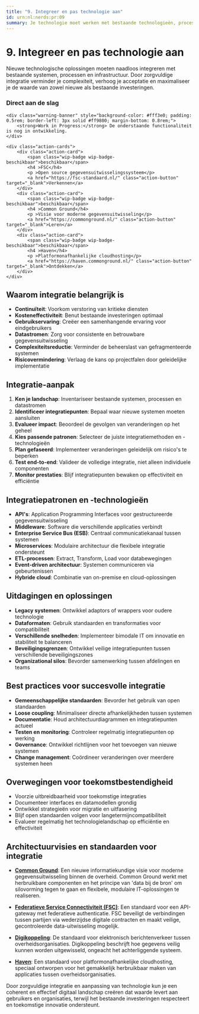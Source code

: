 ```yaml
---
title: "9. Integreer en pas technologie aan"
id: urn:nl:nerds:pr:09
summary: Je technologie moet werken met bestaande technologieën, processen en infrastructuur in je organisatie.
---
```


# 9. Integreer en pas technologie aan

Nieuwe technologische oplossingen moeten naadloos integreren met bestaande systemen, processen en infrastructuur. Door zorgvuldige integratie verminder je complexiteit, verhoog je acceptatie en maximaliseer je de waarde van zowel nieuwe als bestaande investeringen.

<div class="direct-aan-de-slag">
    <h3>Direct aan de slag</h3>

    <div class="warning-banner" style="background-color: #fff3e0; padding: 0.5rem; border-left: 3px solid #ff9800; margin-bottom: 0.8rem;">
        <strong>Work in Progress:</strong> De onderstaande functionaliteit is nog in ontwikkeling.
    </div>

    <div class="action-cards">
        <div class="action-card">
            <span class="wip-badge wip-badge-beschikbaar">beschikbaar</span>
            <h4 >FSC</h4>
            <p >Open source gegevensuitwisselingssysteem</p>
            <a href="https://fsc-standaard.nl/" class="action-button" target="_blank">Verkennen</a>
        </div>
        <div class="action-card">
            <span class="wip-badge wip-badge-beschikbaar">beschikbaar</span>
            <h4 >Common Ground</h4>
            <p >Visie voor moderne gegevensuitwisseling</p>
            <a href="https://commonground.nl/" class="action-button" target="_blank">Leren</a>
        </div>
        <div class="action-card">
            <span class="wip-badge wip-badge-beschikbaar">beschikbaar</span>
            <h4 >Haven</h4>
            <p >Platformonafhankelijke cloudhosting</p>
            <a href="https://haven.commonground.nl/" class="action-button" target="_blank">Ontdekken</a>
        </div>
    </div>
</div>

## Waarom integratie belangrijk is

- **Continuïteit**: Voorkom verstoring van kritieke diensten
- **Kosteneffectiviteit**: Benut bestaande investeringen optimaal
- **Gebruikservaring**: Creëer een samenhangende ervaring voor eindgebruikers
- **Datastromen**: Zorg voor consistente en betrouwbare gegevensuitwisseling
- **Complexiteitsreductie**: Verminder de beheerslast van gefragmenteerde systemen
- **Risicovermindering**: Verlaag de kans op projectfalen door geleidelijke implementatie

## Integratie-aanpak

1. **Ken je landschap**: Inventariseer bestaande systemen, processen en datastromen
2. **Identificeer integratiepunten**: Bepaal waar nieuwe systemen moeten aansluiten
3. **Evalueer impact**: Beoordeel de gevolgen van veranderingen op het geheel
4. **Kies passende patronen**: Selecteer de juiste integratiemethoden en -technologieën
5. **Plan gefaseerd**: Implementeer veranderingen geleidelijk om risico's te beperken
6. **Test end-to-end**: Valideer de volledige integratie, niet alleen individuele componenten
7. **Monitor prestaties**: Blijf integratiepunten bewaken op effectiviteit en efficiëntie

## Integratiepatronen en -technologieën

- **API's**: Application Programming Interfaces voor gestructureerde gegevensuitwisseling
- **Middleware**: Software die verschillende applicaties verbindt
- **Enterprise Service Bus (ESB)**: Centraal communicatiekanaal tussen systemen
- **Microservices**: Modulaire architectuur die flexibele integratie ondersteunt
- **ETL-processen**: Extract, Transform, Load voor databewegingen
- **Event-driven architectuur**: Systemen communiceren via gebeurtenissen
- **Hybride cloud**: Combinatie van on-premise en cloud-oplossingen

## Uitdagingen en oplossingen

- **Legacy systemen**: Ontwikkel adaptors of wrappers voor oudere technologie
- **Dataformaten**: Gebruik standaarden en transformaties voor compatibiliteit
- **Verschillende snelheden**: Implementeer bimodale IT om innovatie en stabiliteit te balanceren
- **Beveiligingsgrenzen**: Ontwikkel veilige integratiepunten tussen verschillende beveiligingszones
- **Organizational silos**: Bevorder samenwerking tussen afdelingen en teams

## Best practices voor succesvolle integratie

- **Gemeenschappelijke standaarden**: Bevorder het gebruik van open standaarden
- **Loose coupling**: Minimaliseer directe afhankelijkheden tussen systemen
- **Documentatie**: Houd architectuurdiagrammen en integratiepunten actueel
- **Testen en monitoring**: Controleer regelmatig integratiepunten op werking
- **Governance**: Ontwikkel richtlijnen voor het toevoegen van nieuwe systemen
- **Change management**: Coördineer veranderingen over meerdere systemen heen

## Overwegingen voor toekomstbestendigheid

- Voorzie uitbreidbaarheid voor toekomstige integraties
- Documenteer interfaces en datamodellen grondig
- Ontwikkel strategieën voor migratie en uitfasering
- Blijf open standaarden volgen voor langetermijncompatibiliteit
- Evalueer regelmatig het technologielandschap op efficiëntie en effectiviteit

## Architectuurvisies en standaarden voor integratie

- **[Common Ground](https://commonground.nl/)**: Een nieuwe informatiekundige visie voor moderne gegevensuitwisseling binnen de overheid. Common Ground werkt met herbruikbare componenten en het principe van 'data bij de bron' om silovorming tegen te gaan en flexibele, modulaire IT-oplossingen te realiseren.

- **[Federatieve Service Connectiviteit (FSC)](https://fsc-standaard.nl/)**: Een standaard voor een API-gateway met federatieve authenticatie. FSC beveiligt de verbindingen tussen partijen via wederzijdse digitale contracten en maakt veilige, gecontroleerde data-uitwisseling mogelijk.

- **[Digikoppeling](https://www.logius.nl/diensten/digikoppeling)**: De standaard voor elektronisch berichtenverkeer tussen overheidsorganisaties. Digikoppeling beschrijft hoe gegevens veilig kunnen worden uitgewisseld, ongeacht het achterliggende systeem.

- **[Haven](https://haven.commonground.nl/)**: Een standaard voor platformonafhankelijke cloudhosting, speciaal ontworpen voor het gemakkelijk herbruikbaar maken van applicaties tussen overheidsorganisaties.

Door zorgvuldige integratie en aanpassing van technologie kun je een coherent en effectief digitaal landschap creëren dat waarde levert aan gebruikers en organisaties, terwijl het bestaande investeringen respecteert en toekomstige innovatie ondersteunt.
